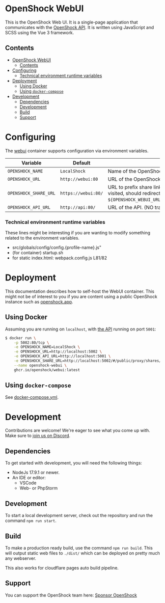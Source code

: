 # OpenShock WebUI

This is the OpenShock Web UI. It is a single-page application that communicates with the [OpenShock API](https://github.com/OpenShock/API). It is written using JavaScript and SCSS using the Vue 3 framework.

## Contents

- [OpenShock WebUI](#openshock-webui)
  - [Contents](#contents)
- [Configuring](#configuring)
    - [Technical environment runtime variables](#technical-environment-runtime-variables)
- [Deployment](#deployment)
  - [Using Docker](#using-docker)
  - [Using `docker-compose`](#using-docker-compose)
- [Development](#development)
  - [Dependencies](#dependencies)
  - [Development](#development-1)
  - [Build](#build)
  - [Support](#support)

# Configuring

The [webui](https://github.com/OpenShock/WebUI/pkgs/container/webui) container supports configuration via environment variables.

|Variable|Default|Description|
|-|-|-|
|`OPENSHOCK_NAME`|`LocalShock`| Name of the OpenShock instance. |
|`OPENSHOCK_URL`|`http://webui:80`| URL of the OpenShock WebUI. (NO trailing slash!) |
|`OPENSHOCK_SHARE_URL`|`https://webui:80/`| URL to prefix share links with. (NO trailing slash!) When visited, should redirect to `${OPENSHOCK_WEBUI_URL}/public/proxy/shares/links/{ID}`. |
|`OPENSHOCK_API_URL`|`http://api:80/`| URL of the API. (NO trailing slash!) |

### Technical environment runtime variables
These lines might be interesting if you are wanting to modify something related to the environment variables.

- src/globals/config/config.{profile-name}.js"
- (for container) startup.sh
- for static index.html: webpack.config.js L81/82

# Deployment

This documentation describes how to self-host the WebUI container. This might not be of interest to you if you are content using a public OpenShock instance such as [openshock.app](https://openshock.app).

## Using Docker
Assuming you are running on `localhost`, with [the API](https://github.com/OpenShock/API) running on port `5001`:

```bash
$ docker run \
    -p 5002:80/tcp \
    -e OPENSHOCK_NAME=LocalShock \
    -e OPENSHOCK_URL=http://localhost:5002 \
    -e OPENSHOCK_API_URL=http://localhost:5001 \
    -e OPENSHOCK_SHARE_URL=http://localhost:5002/#/public/proxy/shares/links/ \
    --name openshock-webui \
    ghcr.io/openshock/webui:latest
```

## Using `docker-compose`

See [docker-compose.yml](docker-compose.yml).

# Development
Contributions are welcome! We're eager to see what you come up with. Make sure to [join us on Discord](https://discord.gg/AHcCbXbEcF).

## Dependencies

To get started with development, you will need the following things:
- NodeJs 17.9.1 or newer.
- An IDE or editor:
  - VSCode
  - Web- or PhpStorm

## Development
To start a local development server, check out the repository and run the command `npm run start`.

## Build
To make a production ready build, use the command `npm run build`.
This will output static web files to `./dist/` which can be deployed on pretty much any webserver.

This also works for cloudflare pages auto build pipeline.

## Support

You can support the OpenShock team here: [Sponsor OpenShock](https://github.com/sponsors/OpenShock)
